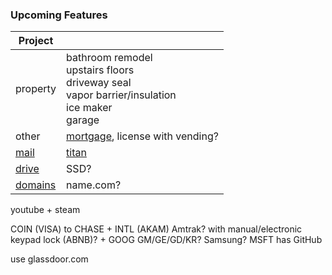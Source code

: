 
### Upcoming Features

|Project||
|-|-|
|property|bathroom remodel<br/>upstairs floors<br/>driveway seal<br/>vapor barrier/insulation<br/>ice maker<br/>garage|
|other|[mortgage](loandepot.com), license with vending?|
|[mail](https://mail.google.com/mail/u/0/#inbox)|[titan](https://app.titan.email/login/)|
|[drive](https://drive.google.com/drive/my-drive)|SSD?|
|[domains](https://domains.google.com/registrar/)|name.com?|

youtube + steam

COIN (VISA) to CHASE + INTL (AKAM) 
Amtrak? with manual/electronic keypad lock (ABNB)? + GOOG GM/GE/GD/KR? Samsung? MSFT has GitHub

use glassdoor.com
